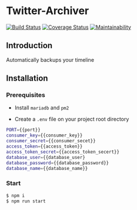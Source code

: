# Twitter-Archiver

[![Build Status](https://travis-ci.org/sapphiredev/twitter-archiver.svg?branch=master)](https://travis-ci.org/sapphiredev/twitter-archiver)
[![Coverage Status](https://coveralls.io/repos/github/sapphiredev/twitter-archiver/badge.svg?branch=master)](https://coveralls.io/github/sapphiredev/twitter-archiver?branch=master)
[![Maintainability](https://api.codeclimate.com/v1/badges/c51cc69b1da4685e21e5/maintainability)](https://codeclimate.com/github/sapphiredev/twitter-archiver/maintainability)

## Introduction

Automatically backups your timeline

## Installation

### Prerequisites

* Install `mariadb` and `pm2`

* Create a `.env` file on your project root directory

```sh
PORT={{port}}
consumer_key={{consumer_key}}
consumer_secret={{consumer_secet}}
access_token={{access_token}}
access_token_secret={{access_token_secert}}
database_user={{database_user}
database_password={{database_password}}
database_name={{database_name}}
```

### Start

```sh
$ npm i
$ npm run start
```
